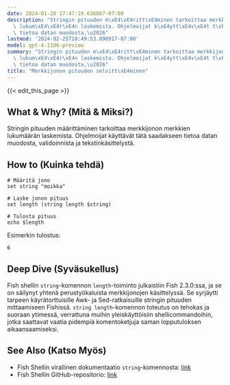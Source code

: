 ```yaml
---
date: 2024-01-20 17:47:19.636867-07:00
description: "Stringin pituuden m\xE4\xE4ritt\xE4minen tarkoittaa merkkijonon merkkien\
  \ lukum\xE4\xE4r\xE4n laskemista. Ohjelmoijat k\xE4ytt\xE4v\xE4t t\xE4t\xE4 saadakseen\
  \ tietoa datan muodosta,\u2026"
lastmod: '2024-02-25T18:49:53.890917-07:00'
model: gpt-4-1106-preview
summary: "Stringin pituuden m\xE4\xE4ritt\xE4minen tarkoittaa merkkijonon merkkien\
  \ lukum\xE4\xE4r\xE4n laskemista. Ohjelmoijat k\xE4ytt\xE4v\xE4t t\xE4t\xE4 saadakseen\
  \ tietoa datan muodosta,\u2026"
title: "Merkkijonon pituuden selvitt\xE4minen"
---
```


{{< edit_this_page >}}

## What & Why? (Mitä & Miksi?)
Stringin pituuden määrittäminen tarkoittaa merkkijonon merkkien lukumäärän laskemista. Ohjelmoijat käyttävät tätä saadakseen tietoa datan muodosta, validoinnista ja tekstinkäsittelystä.

## How to (Kuinka tehdä)
```Fish Shell
# Määritä jono
set string "moikka"

# Laske jonon pituus
set length (string length $string)

# Tulosta pituus
echo $length
```
Esimerkin tulostus:
```
6
```

## Deep Dive (Syväsukellus)
Fish shellin `string`-komennon `length`-toiminto julkaistiin Fish 2.3.0:ssa, ja se on säilynyt yhtenä perustyökaluista merkkijonojen käsittelyssä. Se syrjäytti tarpeen käyrätorttuisille Awk- ja Sed-ratkaisuille stringin pituuden mittaamiseen Fishissä. `string length`-komennon toteutus on tehokas ja suoraan ytimessä, verrattuna muihin yleiskäyttöisiin shellicommandoihin, jotka saattavat vaatia pidempiä komentoketjuja saman lopputuloksen aikaansaamiseksi.

## See Also (Katso Myös)
- Fish Shellin virallinen dokumentaatio `string`-komennosta: [link](https://fishshell.com/docs/current/cmds/string.html)
- Fish Shellin GitHub-repositorio: [link](https://github.com/fish-shell/fish-shell)

